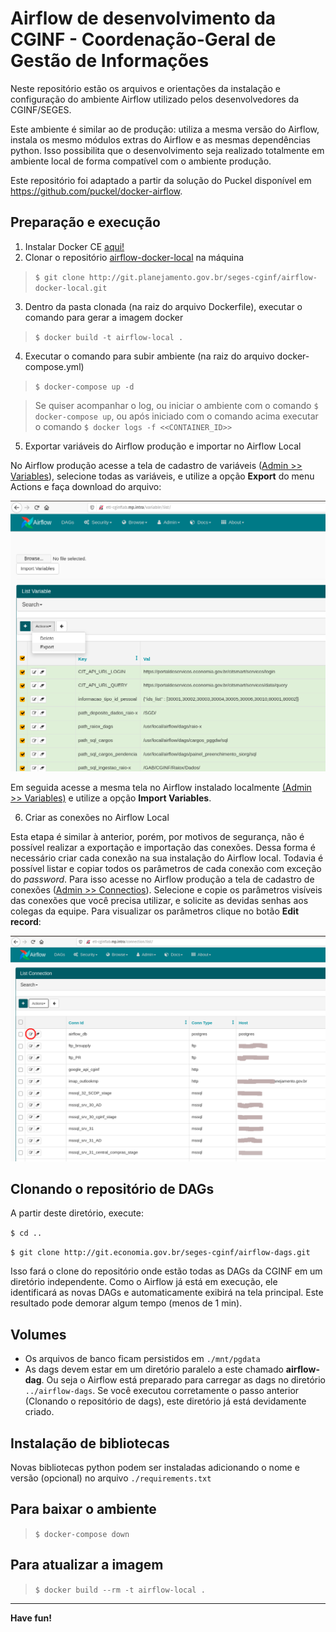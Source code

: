 # Airflow de desenvolvimento da CGINF - Coordenação-Geral de Gestão de Informações

Neste repositório estão os arquivos e orientações da instalação e configuração do ambiente Airflow utilizado pelos desenvolvedores da CGINF/SEGES.

Este ambiente é similar ao de produção: utiliza a mesma versão do Airflow, instala os mesmo módulos extras do Airflow e as mesmas dependências python. Isso possibilita que o desenvolvimento seja realizado totalmente em ambiente local de forma compatível com o ambiente produção.

Este repositório foi adaptado a partir da solução do Puckel disponível em https://github.com/puckel/docker-airflow.

## Preparação e execução

1. Instalar Docker CE [aqui!](https://docs.docker.com/get-docker/)
2. Clonar o repositório [airflow-docker-local](https://git.economia.gov.br/seges-cginf/airflow-docker-local) na máquina
> ```$ git clone http://git.planejamento.gov.br/seges-cginf/airflow-docker-local.git```
3. Dentro da pasta clonada (na raiz do arquivo Dockerfile), executar o comando para gerar a imagem docker
> ```$ docker build -t airflow-local .```
4. Executar o comando para subir ambiente (na raiz do arquivo docker-compose.yml)
> ```$ docker-compose up -d```

> Se quiser acompanhar o log, ou iniciar o ambiente com o comando ```$ docker-compose up```, ou após iniciado com o comando acima executar o comando ```$ docker logs -f <<CONTAINER_ID>>```

5. Exportar variáveis do Airflow produção e importar no Airflow Local

No Airflow produção acesse a tela de cadastro de variáveis ([Admin >> Variables](http://etl-cginflab.mp.intra/variable/list/)), selecione todas as variáveis, e utilize a opção **Export** do menu Actions e faça download do arquivo:

![Tela para exportação das variáveis](/doc/img/exportacao-variaveis.png)

Em seguida acesse a mesma tela no Airflow instalado localmente [(Admin >> Variables)](http://localhost:8080/variable/list/) e utilize a opção **Import Variables**.

6. Criar as conexões no Airflow Local

Esta etapa é similar à anterior, porém, por motivos de segurança, não é possível realizar a exportação e importação das conexões. Dessa forma é necessário criar cada conexão na sua instalação do Airflow local. Todavia é possível listar e copiar todos os parâmetros de cada conexão com exceção do *password*. Para isso acesse no Airflow produção a tela de cadastro de conexões ([Admin >> Connectios](http://etl-cginflab.mp.intra/connection/list/)). Selecione e copie os parâmetros visíveis das conexões que você precisa utilizar, e solicite as devidas senhas aos colegas da equipe. Para visualizar os parâmetros clique no botão **Edit record**:

![](/doc/img/tela-listagem-conexoes.png)

## Clonando o repositório de DAGs

A partir deste diretório, execute:

```$ cd ..```

```$ git clone http://git.economia.gov.br/seges-cginf/airflow-dags.git```

Isso fará o clone do repositório onde estão todas as DAGs da CGINF em um diretório independente. Como o Airflow já está em execução, ele identificará as novas DAGs e automaticamente exibirá na tela principal. Este resultado pode demorar algum tempo (menos de 1 min).

## Volumes

* Os arquivos de banco ficam persistidos em ```./mnt/pgdata```
* As dags devem estar em um diretório paralelo a este chamado **airflow-dag**. Ou seja o Airflow está preparado para carregar as dags no diretório ```../airflow-dags```. Se você executou corretamente o passo anterior (Clonando o repositório de dags), este diretório já está devidamente criado.

## Instalação de bibliotecas

Novas bibliotecas python podem ser instaladas adicionando o nome e versão (opcional) no arquivo ```./requirements.txt```

## Para baixar o ambiente

> ```$ docker-compose down```

## Para atualizar a imagem

> ```$ docker build --rm -t airflow-local .```

---
**Have fun!**

